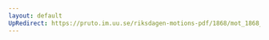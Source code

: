 ```yaml
---
layout: default
UpRedirect: https://pruto.im.uu.se/riksdagen-motions-pdf/1868/mot_1868__ak__271.pdf
---
```

